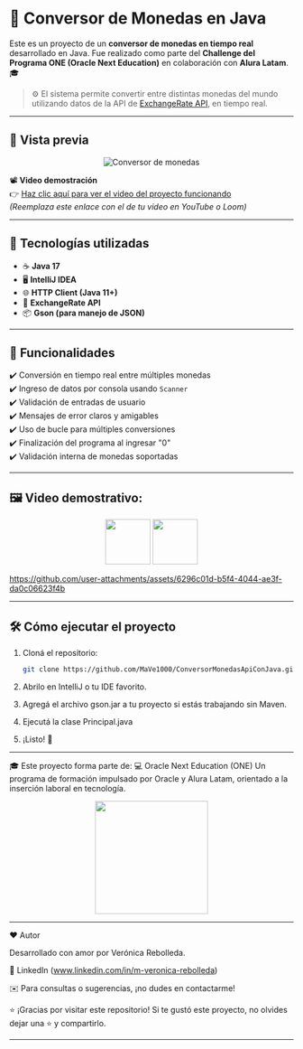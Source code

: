 # 💱 Conversor de Monedas en Java

Este es un proyecto de un **conversor de monedas en tiempo real** desarrollado en Java. Fue realizado como parte del **Challenge del Programa ONE (Oracle Next Education)** en colaboración con **Alura Latam**. 🎓

> ⚙️ El sistema permite convertir entre distintas monedas del mundo utilizando datos de la API de [ExchangeRate API](https://www.exchangerate-api.com/), en tiempo real.

---

## 📸 Vista previa

<p align="center">
  <img src="https://img.icons8.com/fluency/96/currency-exchange.png" alt="Conversor de monedas" />
</p>

📽️ **Video demostración**  
👉 [Haz clic aquí para ver el video del proyecto funcionando](#)  
*(Reemplaza este enlace con el de tu video en YouTube o Loom)*

---

## 🚀 Tecnologías utilizadas

- ☕ **Java 17**
- 🖥️ **IntelliJ IDEA**
- 🌐 **HTTP Client (Java 11+)**
- 🔁 **ExchangeRate API**
- 📦 **Gson (para manejo de JSON)**

---

## 🧠 Funcionalidades

✔️ Conversión en tiempo real entre múltiples monedas  
✔️ Ingreso de datos por consola usando `Scanner`  
✔️ Validación de entradas de usuario  
✔️ Mensajes de error claros y amigables  
✔️ Uso de bucle para múltiples conversiones  
✔️ Finalización del programa al ingresar "0"  
✔️ Validación interna de monedas soportadas

---

## 🖼️ Video demostrativo:

<p align="center">
  <img src="https://img.icons8.com/color/96/java-coffee-cup-logo.png" height="80" />
  <img src="https://img.icons8.com/ios-filled/100/console.png" height="80" />
</p>


https://github.com/user-attachments/assets/6296c01d-b5f4-4044-ae3f-da0c06623f4b






---

## 🛠️ Cómo ejecutar el proyecto

1. Cloná el repositorio:
   ```bash
   git clone https://github.com/MaVe1000/ConversorMonedasApiConJava.git

2. Abrilo en IntelliJ o tu IDE favorito.

3. Agregá el archivo gson.jar a tu proyecto si estás trabajando sin Maven.

4. Ejecutá la clase Principal.java

5. ¡Listo! 💸

---

🎓 Este proyecto forma parte de:
💻 Oracle Next Education (ONE)
Un programa de formación impulsado por Oracle y Alura Latam, orientado a la inserción laboral en tecnología.

<p align="center"> <img src="https://github.com/user-attachments/assets/bc68b937-d286-4178-9ff4-b0950cde86b2"
height="200" /> </p>

---

❤️ Autor

Desarrollado con amor por Verónica Rebolleda.

🔗 LinkedIn (www.linkedin.com/in/m-veronica-rebolleda)

✉️ Para consultas o sugerencias, ¡no dudes en contactarme!

⭐ ¡Gracias por visitar este repositorio!
Si te gustó este proyecto, no olvides dejar una ⭐ y compartirlo.

---


